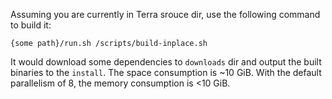 Assuming you are currently in Terra srouce dir, use the following command to build it:

`{some path}/run.sh /scripts/build-inplace.sh`

It would download some dependencies to `downloads` dir and output the built binaries to the `install`. The space consumption is ~10 GiB.
With the default parallelism of 8, the memory consumption is <10 GiB.
